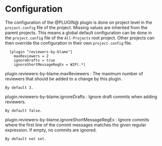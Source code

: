 Configuration
=============

The configuration of the @PLUGIN@ plugin is done on project level in
the `project.config` file of the project. Missing values are inherited
from the parent projects. This means a global default configuration can
be done in the `project.config` file of the `All-Projects` root project.
Other projects can then override the configuration in their own
`project.config` file.

```
  [plugin "reviewers-by-blame"]
    maxReviewers = 2
    ignoreDrafts = true
    ignoreShortMessageRegEx = WIP(.*)
```

plugin.reviewers-by-blame.maxReviewers
:	The maximum number of reviewers that should be added to a change by
	this plugin.

	By default 3.


plugin.reviewers-by-blame.ignoreDrafts
:	Ignore draft commits when adding reviewers.

	By default false.


plugin.reviewers-by-blame.ignoreShortMessageRegEx
:	Ignore commits where the first line of the commit messages matches
	the given regular expression. If empty, no commits are ignored.

	By default not set.